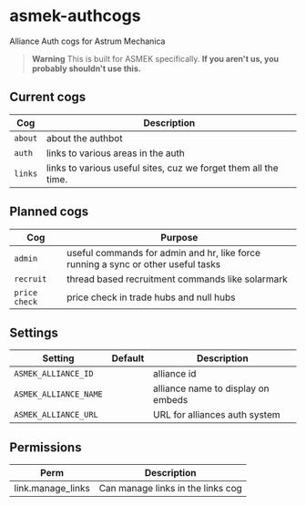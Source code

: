 # asmek-authcogs

Alliance Auth cogs for Astrum Mechanica

> **Warning**
> This is built for ASMEK specifically. **If you aren't us, you probably shouldn't use this.**

## Current cogs

Cog |  Description
--- | ---
`about` | about the authbot
`auth` | links to various areas in the auth
`links` | links to various useful sites, cuz we forget them all the time.

## Planned cogs

Cog |  Purpose
--- | ---
`admin` | useful commands for admin and hr, like force running a sync or other useful tasks
`recruit` | thread based recruitment commands like solarmark
`price check` | price check in trade hubs and null hubs

## Settings

Setting | Default | Description
--- | --- | ---
`ASMEK_ALLIANCE_ID` |  | alliance id
`ASMEK_ALLIANCE_NAME` |  | alliance name to display on embeds
`ASMEK_ALLIANCE_URL` |  | URL for alliances auth system

## Permissions

Perm | Description
--- | ---
 link.manage_links | Can manage links in the links cog
